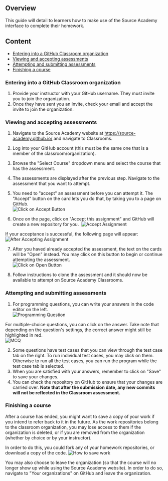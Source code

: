 ## Overview
This guide will detail to learners how to make use of the Source Academy interface to complete their homework.

## Content
- [Entering into a GitHub Classroom organization](#entering-into-a-github-classroom-organization)
- [Viewing and accepting assessments](#viewing-and-accepting-assessments)
- [Attempting and submitting assessments](#attempting-and-submitting-assessments)
- [Finishing a course](#finishing-a-course)

### Entering into a GitHub Classroom organization
1. Provide your instructor with your GitHub username. They must invite you to join the organization.
2. Once they have sent you an invite, check your email and accept the invite to join the organization.

### Viewing and accepting assessments
1. Navigate to the Source Academy website at https://source-academy.github.io/ and navigate to Classrooms.
2. Log into your GitHub account (this must be the same one that is a member of the classroom/organization).
3. Browse the "Select Course" dropdown menu and select the course that has the assessment.
4. The assessments are displayed after the previous step. Navigate to the assessment that you want to attempt.
5. You need to "accept" an assessment before you can attempt it. The "Accept" button on the card lets you do that, by taking you to a page on GitHub.\
![Click on Accept Button](https://user-images.githubusercontent.com/47176493/122347381-8ccbe880-cf7c-11eb-8d26-a333e4630827.png)

6. Once on the page, click on "Accept this assignment" and GitHub will create a new repository for you.&nbsp;
![Accept Assignment](https://user-images.githubusercontent.com/47176493/122345872-eb906280-cf7a-11eb-8291-da408058156c.png)

If your acceptance is successful, the following page will appear:\
![After Accepting Assignment](https://user-images.githubusercontent.com/47176493/122346036-1d092e00-cf7b-11eb-8fce-b92b2a77fe89.png)

7. After you haved already accepted the assessment, the text on the cards will be "Open" instead. You may click on this button to begin or continue attempting the assessment.\
![Click on Open Button](https://user-images.githubusercontent.com/47176493/122347450-9ead8b80-cf7c-11eb-8108-bca0b2532ab9.png)

8. Follow instructions to clone the assessment and it should now be available to attempt on Source Academy Classrooms.

### Attempting and submitting assessments
1. For programming questions, you can write your answers in the code editor on the left.\
![Programming Question](https://user-images.githubusercontent.com/47176493/122347797-019f2280-cf7d-11eb-864f-b37bef2569c1.png)

For multiple-choice questions, you can click on the answer. Take note that depending on the question's settings, the correct answer might still be highlighted in red.\
![MCQ](https://user-images.githubusercontent.com/47176493/122347847-0ebc1180-cf7d-11eb-91dd-8b0fc1157bb6.png)

2. Some questions have test cases that you can view through the test case tab on the right. To run individual test cases, you may click on them. Otherwise to run all the test cases, you can run the program while the test case tab is selected.
3. When you are satisfied with your answers, remember to click on "Save" to save your changes. 
4. You can check the repository on GitHub to ensure that your changes are carried over. **Note that after the submission date, any new commits will not be reflected in the Classroom assessment.**

### Finishing a course
After a course has ended, you might want to save a copy of your work if you intend to refer back to it in the future. As the work repositories belong to the classroom organization, you may lose access to them if the organization is deleted, or if you are removed from the organization (whether by choice or by your instructor).

In order to do this, you could fork any of your homework repositories, or download a copy of the code.
![How to save work](https://user-images.githubusercontent.com/47176493/122519182-bfd9af00-d044-11eb-9942-b2c39f208dea.png)

You may also choose to leave the organization (so that the course will no longer show up while using the Source Academy website). In order to do so, navigate to "Your organizations" on GitHub and leave the organization.
